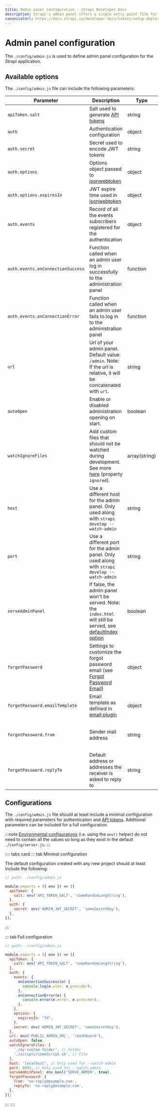 ```yaml
---
title: Admin panel configuration - Strapi Developer Docs
description: Strapi's admin panel offers a single entry point file for its configuration.
canonicalUrl: https://docs.strapi.io/developer-docs/latest/setup-deployment-guides/configurations/required/admin-panel.html
---
```


# Admin panel configuration

The `./config/admin.js` is used to define admin panel configuration for the Strapi application.

## Available options

The `./config/admin.js` file can include the following parameters:

| Parameter                         | Description                                                                                                                                                                                              | Type          | Default                                                                                                                          |
| --------------------------------- | -------------------------------------------------------------------------------------------------------------------------------------------------------------------------------------------------------- | ------------- | -------------------------------------------------------------------------------------------------------------------------------- |
| `apiToken.salt`                   | Salt used to generate [API tokens](/developer-docs/latest/setup-deployment-guides/configurations/optional/api-tokens.md)                                                                                 | string        | Random string                                                                                    |
| `auth`                            | Authentication configuration                                                                                                                                                                             | object        | -                                                                                                                                |
| `auth.secret`                     | Secret used to encode JWT tokens                                                                                                                                                                         | string        | `undefined`                                                                                                                      |
| `auth.options`                    | Options object passed to [jsonwebtoken](https://www.npmjs.com/package/jsonwebtoken)                                                                                                                      | object        | -                                                                                                                      |
| `auth.options.expiresIn`          | JWT expire time used in [jsonwebtoken](https://www.npmjs.com/package/jsonwebtoken)                                                                                                                       | object        | `30d`                                                                                                                            |
| `auth.events`                     | Record of all the events subscribers registered for the authentication                                                                                                                                   | object        | `{}`                                                                                                                             |
| `auth.events.onConnectionSuccess` | Function called when an admin user log in successfully to the administration panel                                                                                                                       | function      | `undefined`                                                                                                                      |
| `auth.events.onConnectionError`   | Function called when an admin user fails to log in to the administration panel                                                                                                                           | function      | `undefined`                                                                                                                      |
| `url`                             | Url of your admin panel. Default value: `/admin`. Note: If the url is relative, it will be concatenated with `url`.                                                                                      | string        | `/admin`                                                                                                                         |
| `autoOpen`                        | Enable or disabled administration opening on start.                                                                                                                                                      | boolean       | `true`                                                                                                                           |
| `watchIgnoreFiles`                | Add custom files that should not be watched during development. See more [here](https://github.com/paulmillr/chokidar#path-filtering) (property `ignored`).                                              | array(string) | `[]`                                                                                                                             |
| `host`                            | Use a different host for the admin panel. Only used along with `strapi develop --watch-admin`                                                                                                            | string        | `localhost`                                                                                                                      |
| `port`                            | Use a different port for the admin panel. Only used along with `strapi develop --watch-admin`                                                                                                            | string        | `8000`                                                                                                                           |
| `serveAdminPanel`                 | If false, the admin panel won't be served. Note: the `index.html` will still be served, see [defaultIndex option](/developer-docs/latest/setup-deployment-guides/configurations/required/middlewares.md) | boolean       | `true`                                                                                                                           |
| `forgotPassword`                  | Settings to customize the forgot password email (see [Forgot Password Email](/developer-docs/latest/development/admin-customization.md#forgotten-password-email))                             | object        | {}                                                                                                                               |
| `forgotPassword.emailTemplate`    | Email template as defined in [email plugin](/developer-docs/latest/plugins/email.md#using-the-sendtemplatedemail-function)                                                                                                  | object        | [Default template](https://github.com/strapi/strapi/tree/master/packages/strapi-admin/config/email-templates/forgot-password.js) |
| `forgotPassword.from`             | Sender mail address                                                                                                                                                                                      | string        | Default value defined in your [provider configuration](/developer-docs/latest/development/providers.md#configuring-providers)             |
| `forgotPassword.replyTo`          | Default address or addresses the receiver is asked to reply to                                                                                                                                           | string        | Default value defined in your [provider configuration](/developer-docs/latest/development/providers.md#configuring-providers)             |

## Configurations

The `./config/admin.js` file should at least include a minimal configuration with required parameters for authentication and [API tokens](/developer-docs/latest/setup-deployment-guides/configurations/optional/api-tokens.md). Additional parameters can be included for a full configuration.

:::note
[Environmental configurations](/developer-docs/latest/setup-deployment-guides/configurations/optional/environment.md) (i.e. using the `env()` helper) do not need to contain all the values so long as they exist in the default `./config/server.js`.
:::

:::: tabs card
::: tab Minimal configuration

The default configuration created with any new project should at least include the following:

```js
// path: ./config/admin.js

module.exports = ({ env }) => ({
  apiToken: {
    salt: env('API_TOKEN_SALT', 'someRandomLongString'),
  },
  auth: {
    secret: env('ADMIN_JWT_SECRET', 'someSecretKey'),
  },
});
```

:::

::: tab Full configuration

```js
// path: ./config/admin.js

module.exports = ({ env }) => ({
  apiToken: {
    salt: env('API_TOKEN_SALT', 'someRandomLongString'),
  },
  auth: {
    events: {
      onConnectionSuccess(e) {
        console.log(e.user, e.provider);
      },
      onConnectionError(e) {
        console.error(e.error, e.provider);
      },
    },
    options: {
      expiresIn: "7d",
    },
    secret: env('ADMIN_JWT_SECRET', 'someSecretKey'),
  },
  url: env('PUBLIC_ADMIN_URL', '/dashboard'),
  autoOpen: false,
  watchIgnoreFiles: [
    './my-custom-folder', // Folder
    './scripts/someScript.sh', // File
  ],
  host: 'localhost', // Only used for --watch-admin
  port: 8003, // Only used for --watch-admin
  serveAdminPanel: env.bool('SERVE_ADMIN', true),
  forgotPassword: {
    from: 'no-reply@example.com',
    replyTo: 'no-reply@example.com',
  },
});
```

:::
::::
